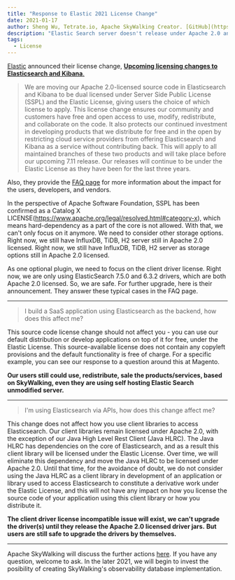 ```yaml
---
title: "Response to Elastic 2021 License Change"
date: 2021-01-17
author: Sheng Wu, Tetrate.io, Apache SkyWalking Creator. [GitHub](https://github.com/wu-sheng) [Twitter](https://twitter.com/wusheng1108) [Linkedin](https://www.linkedin.com/in/wusheng1108)
description: "Elastic Search server doesn't release under Apache 2.0 anymore. What is the impact to the SkyWalking project?"
tags:
  - License
---
```


[Elastic](https://elastic.co) announced their license change, [**Upcoming licensing changes to Elasticsearch and Kibana**.](https://www.elastic.co/blog/licensing-change)

> We are moving our Apache 2.0-licensed source code in Elasticsearch and Kibana to be dual licensed under Server Side Public License (SSPL) and the Elastic License, giving users the choice of which license to apply. This license change ensures our community and customers have free and open access to use, modify, redistribute, and collaborate on the code. It also protects our continued investment in developing products that we distribute for free and in the open by restricting cloud service providers from offering Elasticsearch and Kibana as a service without contributing back. This will apply to all maintained branches of these two products and will take place before our upcoming 7.11 release. Our releases will continue to be under the Elastic License as they have been for the last three years.

Also, they provide the [FAQ page](https://www.elastic.co/pricing/faq/licensing) for more information about the impact for the users, developers, and vendors.

In the perspective of Apache Software Foundation, SSPL has been confirmed as a Catalog X LICENSE(https://www.apache.org/legal/resolved.html#category-x),
which means hard-dependency as a part of the core is not allowed.
With that, we can't only focus on it anymore. We need to consider other storage options. Right now, we still have InfluxDB, TiDB, H2 server still in Apache 2.0 licensed.
Right now, we still have InfluxDB, TiDB, H2 server as storage options still in Apache 2.0 licensed.

As one optional plugin, we need to focus on the client driver license.
Right now, we are only using ElasticSearch 7.5.0 and 6.3.2 drivers, which are both Apache 2.0 licensed. So, we are safe.
For further upgrade, here is their announcement. They answer these typical cases in the FAQ page.

---

> I build a SaaS application using Elasticsearch as the backend, how does this affect me?

This source code license change should not affect you - you can use our default distribution or develop applications on top of it for free, under the Elastic License. This source-available license does not contain any copyleft provisions and the default functionality is free of charge. For a specific example, you can see our response to a question around this at Magento.

**Our users still could use, redistribute, sale the products/services, based on SkyWalking, even they are using self hosting Elastic Search unmodified server.**

---

> I'm using Elasticsearch via APIs, how does this change affect me?

This change does not affect how you use client libraries to access Elasticsearch. Our client libraries remain licensed under
Apache 2.0, with the exception of our Java High Level Rest Client (Java HLRC).
The Java HLRC has dependencies on the core of Elasticsearch, and as a result this client library will be licensed under the
Elastic License. Over time, we will eliminate this dependency and move the Java HLRC to be licensed under Apache 2.0. Until
that time, for the avoidance of doubt, we do not consider using the Java HLRC as a client library in development of an
application or library used to access Elasticsearch to constitute a derivative work under the Elastic License, and this will not
have any impact on how you license the source code of your application using this client library or how you distribute it.

**The client driver license incompatible issue will exist, we can't upgrade the driver(s) until they release the Apache 2.0 licensed driver jars.**
**But users are still safe to upgrade the drivers by themselves.**

---

Apache SkyWalking will discuss the further actions [here](https://github.com/apache/skywalking/issues/6219). If you have any question, welcome to ask.
In the later 2021, we will begin to invest the posibility of creating SkyWalking's observability database implementation.
